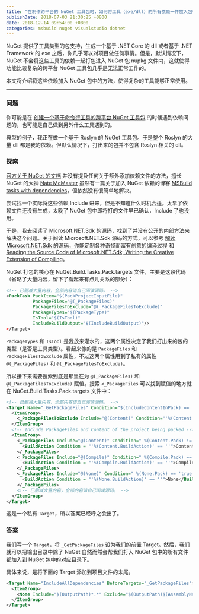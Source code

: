 ```yaml
---
title: "在制作跨平台的 NuGet 工具包时，如何将工具（exe/dll）的所有依赖一并放入包中"
publishDate: 2018-07-03 21:30:25 +0800
date: 2018-12-14 09:54:00 +0800
categories: msbuild nuget visualstudio dotnet
---
```


NuGet 提供了工具类型的包支持，生成一个基于 .NET Core 的 dll 或者基于 .NET Framework 的 exe 之后，你几乎可以对项目做任何事情。但是，默认情况下，NuGet 不会将这些工具的依赖一起打包进入 NuGet 包 nupkg 文件内，这就使得功能比较复杂的跨平台 NuGet 工具包几乎是无法正常工作的。

本文将介绍将这些依赖加入 NuGet 包中的方法，使得复杂的工具能够正常使用。

---

<div id="toc"></div>

### 问题

你可能是在 [创建一个基于命令行工具的跨平台 NuGet 工具包](/post/create-a-cross-platform-command-based-nuget-tool.html) 的时候遇到依赖问题的，也可能是自己做到另外什么工具遇到的。

典型的例子，我正在做一个基于 Roslyn 的 NuGet 工具包。于是整个 Roslyn 的大量 dll 都是我的依赖。但默认情况下，打出来的包并不包含 Roslyn 相关的 dll。

### 探索

[官方关于 NuGet 的文档](https://docs.microsoft.com/en-us/nuget/) 并没有提及任何关于额外添加依赖文件的方法，擅长 NuGet 的大神 [Nate McMaster](https://natemcmaster.com/) 虽然有一篇关于加入 NuGet 依赖的博客 [MSBuild tasks with dependencies](https://natemcmaster.com/blog/2017/11/11/msbuild-task-with-dependencies/?wt.mc_id=MVP)，但依然没有很简单地解决。

尝试找一个实际将这些依赖 Include 进来，但是不知道什么时机合适。太早了依赖文件还没有生成，太晚了 NuGet 包中即将打的文件早已确认，Include 了也没用。

于是，我去阅读了 Microsoft.NET.Sdk 的源码，找到了并没有公开的内部方法来解决这个问题。关于阅读 Microsoft.NET.Sdk 源码的方式，可以参考 [解读 Microsoft.NET.Sdk 的源码，你能定制各种奇怪而富有创意的编译过程](/post/read-microsoft-net-sdk.html) 和 [Reading the Source Code of Microsoft.NET.Sdk, Writing the Creative Extension of Compiling](/post/read-microsoft-net-sdk-en.html)。

NuGet 打包的核心在 NuGet.Build.Tasks.Pack.targets 文件，主要是这段代码（省略了大量内容，留下了看起来有点儿关系的部分）：

```xml
<!-- 已删减大量内容，全部内容请自己阅读源码。 -->
<PackTask PackItem="$(PackProjectInputFile)"
          PackageFiles="@(_PackageFiles)"
          PackageFilesToExclude="@(_PackageFilesToExclude)"
          PackageTypes="$(PackageType)"
          IsTool="$(IsTool)"
          IncludeBuildOutput="$(IncludeBuildOutput)"/>
</Target>
```

`PackageTypes` 和 `IsTool` 是我放来灌水的，这两个属性决定了我们打出来的包的类型（是否是工具类型）。看起来像的是 `PackageFiles` 和 `PackageFilesToExclude` 属性，不过这两个属性用到了私有的属性 `@(_PackageFiles)` 和 `@(_PackageFilesToExclude)`。

所以接下来需要搜索到底是那里在为 `@(_PackageFiles)` 和 `@(_PackageFilesToExclude)` 赋值。搜索 `<_PackageFiles` 可以找到赋值的地方就在 NuGet.Build.Tasks.Pack.targets 文件中：

```xml
<!-- 已删减大量内容，全部内容请自己阅读源码。 -->
<Target Name="_GetPackageFiles" Condition="$(IncludeContentInPack) == 'true'">
  <ItemGroup>
    <_PackageFilesToExclude Include="@(Content)" Condition="'%(Content.Pack)' == 'false'"/>
  </ItemGroup>
  <!-- Include PackageFiles and Content of the project being packed -->
  <ItemGroup>
    <_PackageFiles Include="@(Content)" Condition=" %(Content.Pack) != 'false' ">
      <BuildAction Condition = "'%(Content.BuildAction)' == ''">Content</BuildAction>
    </_PackageFiles>
    <_PackageFiles Include="@(Compile)" Condition=" %(Compile.Pack) == 'true' ">
      <BuildAction Condition = "'%(Compile.BuildAction)' == ''">Compile</BuildAction>
    </_PackageFiles>
    <_PackageFiles Include="@(None)" Condition=" %(None.Pack) == 'true' ">
      <BuildAction Condition = "'%(None.BuildAction)' == ''">None</BuildAction>
    </_PackageFiles>
    <!-- 已删减大量内容，全部内容请自己阅读源码。 -->
  </ItemGroup>
</Target>
```

这是一个私有 `Target`，所以答案已经呼之欲出了。

### 答案

我们写一个 `Target`，将 `_GetPackageFiles` 设为我们的前置 Target。然后，我们就可以把输出目录中除了 NuGet 自然而然会帮我们打入 NuGet 包中的所有文件都加入到 NuGet 包中的对应目录下。

具体来说，是将下面的 Target 添加到项目文件的末尾。

```xml
<Target Name="IncludeAllDependencies" BeforeTargets="_GetPackageFiles">
  <ItemGroup>
    <None Include="$(OutputPath)*.*" Exclude="$(OutputPath)$(AssemblyName).exe;$(OutputPath)$(AssemblyName).pdb" Pack="True" PackagePath="tools\net47" />
  </ItemGroup>
</Target>
```
